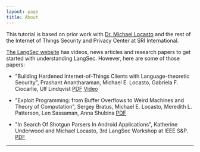 ```yaml
---
layout: page
title: About
---
```


This tutorial is based on prior work with <a href="http://pages.cpsc.ucalgary.ca/~locasto/">Dr. Michael Locasto</a> and the rest of the Internet of Things Security and Privacy Center at SRI International.

[The LangSec website](http://langsec.org) has videos, news articles and research papers to get started with understanding LangSec. However, here are some of those papers: 

- "Building Hardened Internet-of-Things Clients with Language-theoretic Security", Prashant Anantharaman, Michael E. Locasto, Gabriela F. Ciocarlie, Ulf Lindqvist [PDF](http://spw17.langsec.org/papers/anantharaman-hardened-iot.pdf) [Video](https://www.youtube.com/watch?v=MoXWZcQ3jDY)

- "Exploit Programming: from Buffer Overflows to Weird Machines and Theory of Computation", Sergey Bratus, Michael E. Locasto, Meredith L. Patterson, Len Sassaman, Anna Shubina [PDF](http://langsec.org/papers/Bratus.pdf)

- "In Search Of Shotgun Parsers In Android Applications", Katherine Underwood and Michael Locasto, 3rd LangSec Workshop at IEEE S&P. [PDF](http://spw16.langsec.org/papers/underwood-android-shotgun-parsers.pdf)

---
